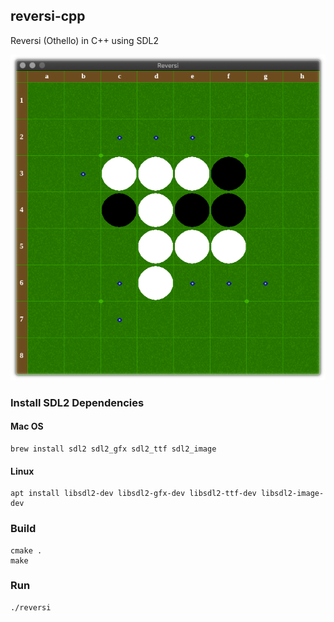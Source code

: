 ## reversi-cpp
Reversi (Othello) in C++ using SDL2

![Reversi (Othello)](https://raw.githubusercontent.com/gdonald/reversi-cpp/master/reversi.png)

### Install SDL2 Dependencies

#### Mac OS

    brew install sdl2 sdl2_gfx sdl2_ttf sdl2_image
    
#### Linux

    apt install libsdl2-dev libsdl2-gfx-dev libsdl2-ttf-dev libsdl2-image-dev

### Build
    cmake .
    make

### Run
    ./reversi
